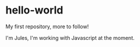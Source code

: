 # hello-world
My first repository, more to follow!

I'm Jules, I'm working with Javascript at the moment.
